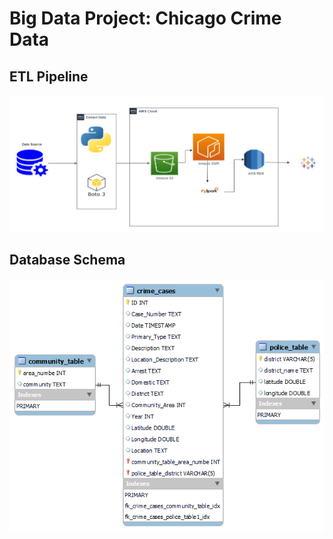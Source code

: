 # Big Data Project: Chicago Crime Data

## ETL Pipeline

![ETL Pipeline](https://github.com/pattyish/Big-Data-Project/raw/main/ETL-pipelineImage.png)

## Database Schema

![Database Schema](https://github.com/pattyish/Big-Data-Project/blob/master/db_schema.png)
